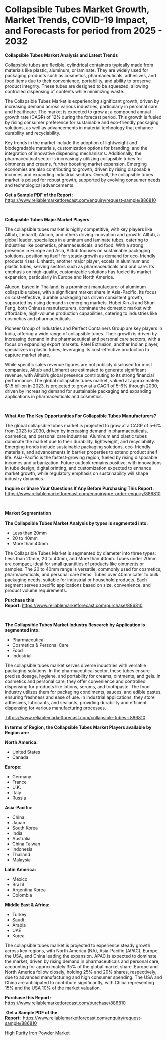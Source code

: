 <p><h1>Collapsible Tubes Market Growth, Market Trends, COVID-19 Impact, and Forecasts for period from 2025 - 2032</h1></p><p><strong>Collapsible Tubes Market Analysis and Latest Trends</strong></p>
<p><p>Collapsible tubes are flexible, cylindrical containers typically made from materials like plastic, aluminum, or laminate. They are widely used for packaging products such as cosmetics, pharmaceuticals, adhesives, and food items due to their convenience, portability, and ability to preserve product integrity. These tubes are designed to be squeezed, allowing controlled dispensing of contents while minimizing waste.</p><p>The Collapsible Tubes Market is experiencing significant growth, driven by increasing demand across various industries, particularly in personal care and healthcare. The market is expected to grow at a compound annual growth rate (CAGR) of 12% during the forecast period. This growth is fueled by rising consumer preference for sustainable and eco-friendly packaging solutions, as well as advancements in material technology that enhance durability and recyclability.</p><p>Key trends in the market include the adoption of lightweight and biodegradable materials, customization options for branding, and the integration of innovative dispensing mechanisms. Additionally, the pharmaceutical sector is increasingly utilizing collapsible tubes for ointments and creams, further boosting market expansion. Emerging economies are also contributing to growth, driven by rising disposable incomes and expanding industrial sectors. Overall, the collapsible tubes market is poised for robust growth, supported by evolving consumer needs and technological advancements.</p></p>
<p><strong>Get a Sample PDF of the Report:&nbsp;</strong> <a href="https://www.reliablemarketforecast.com/enquiry/request-sample/886810?utm_campaign=2257&utm_medium=2&utm_source=Github&utm_content=ia&utm_term=26012025&utm_id=collapsible-tubes">https://www.reliablemarketforecast.com/enquiry/request-sample/886810</a></p>
<p>&nbsp;</p>
<p><strong>Collapsible Tubes Major Market Players</strong></p>
<p><p>The collapsible tubes market is highly competitive, with key players like Alltub, Linhardt, Alucon, and others driving innovation and growth. Alltub, a global leader, specializes in aluminum and laminate tubes, catering to industries like cosmetics, pharmaceuticals, and food. With a strong presence in Europe and Asia, Alltub focuses on sustainable packaging solutions, positioning itself for steady growth as demand for eco-friendly products rises. Linhardt, another major player, excels in aluminum and plastic tubes, serving sectors such as pharmaceuticals and oral care. Its emphasis on high-quality, customizable solutions has fueled its market expansion, particularly in Europe and North America.</p><p>Alucon, based in Thailand, is a prominent manufacturer of aluminum collapsible tubes, with a significant market share in Asia-Pacific. Its focus on cost-effective, durable packaging has driven consistent growth, supported by rising demand in emerging markets. Hubei Xin Ji and Shun Feng, both Chinese manufacturers, dominate the domestic market with affordable, high-volume production capabilities, catering to industries like cosmetics and pharmaceuticals.</p><p>Pioneer Group of Industries and Perfect Containers Group are key players in India, offering a wide range of collapsible tubes. Their growth is driven by increasing demand in the pharmaceutical and personal care sectors, with a focus on expanding export markets. Patel Extrusion, another Indian player, specializes in plastic tubes, leveraging its cost-effective production to capture market share.</p><p>While specific sales revenue figures are not publicly disclosed for most companies, Alltub and Linhardt are estimated to generate significant revenue, with Alltub’s global presence contributing to its strong financial performance. The global collapsible tubes market, valued at approximately $1.5 billion in 2023, is projected to grow at a CAGR of 5-6% through 2030, driven by increasing demand for sustainable packaging and expanding applications in pharmaceuticals and cosmetics.</p></p>
<p>&nbsp;</p>
<p><strong>What Are The Key Opportunities For Collapsible Tubes Manufacturers?</strong></p>
<p><p>The global collapsible tubes market is projected to grow at a CAGR of 5-6% from 2023 to 2030, driven by increasing demand in pharmaceuticals, cosmetics, and personal care industries. Aluminum and plastic tubes dominate the market due to their durability, lightweight, and recyclability. Emerging trends include sustainable packaging solutions, eco-friendly materials, and advancements in barrier properties to extend product shelf life. Asia-Pacific is the fastest-growing region, fueled by rising disposable incomes and urbanization. Future outlook remains positive, with innovations in tube design, digital printing, and customization expected to enhance market growth, while regulatory emphasis on sustainability will shape industry dynamics.</p></p>
<p><strong>Inquire or Share Your Questions If Any Before Purchasing This Report:</strong> <a href="https://www.reliablemarketforecast.com/enquiry/pre-order-enquiry/886810?utm_campaign=2257&utm_medium=2&utm_source=Github&utm_content=ia&utm_term=26012025&utm_id=collapsible-tubes">https://www.reliablemarketforecast.com/enquiry/pre-order-enquiry/886810</a></p>
<p>&nbsp;</p>
<p><strong>Market Segmentation</strong></p>
<p><strong>The Collapsible Tubes Market Analysis by types is segmented into:</strong></p>
<p><ul><li>Less than 20mm</li><li>20 to 40mm</li><li>More than 40mm</li></ul></p>
<p><p>The Collapsible Tubes Market is segmented by diameter into three types: Less than 20mm, 20 to 40mm, and More than 40mm. Tubes under 20mm are compact, ideal for small quantities of products like ointments or samples. The 20 to 40mm range is versatile, commonly used for cosmetics, pharmaceuticals, and personal care items. Tubes over 40mm cater to bulk packaging needs, suitable for industrial or household products. Each segment serves specific applications based on size, convenience, and product volume requirements.</p></p>
<p><strong>Purchase this Report:&nbsp;</strong><a href="https://www.reliablemarketforecast.com/purchase/886810?utm_campaign=2257&utm_medium=2&utm_source=Github&utm_content=ia&utm_term=26012025&utm_id=collapsible-tubes">https://www.reliablemarketforecast.com/purchase/886810</a></p>
<p>&nbsp;</p>
<p><strong>The Collapsible Tubes Market Industry Research by Application is segmented into:</strong></p>
<p><ul><li>Pharmaceutical</li><li>Cosmetics & Personal Care</li><li>Food</li><li>Industrial</li></ul></p>
<p><p>The collapsible tubes market serves diverse industries with versatile packaging solutions. In the pharmaceutical sector, these tubes ensure precise dosage, hygiene, and portability for creams, ointments, and gels. In cosmetics and personal care, they offer convenience and controlled dispensing for products like lotions, serums, and toothpaste. The food industry utilizes them for packaging condiments, sauces, and edible pastes, ensuring freshness and ease of use. In industrial applications, they store adhesives, lubricants, and sealants, providing durability and efficient dispensing for various manufacturing processes.</p></p>
<p><a href="https://www.reliablemarketforecast.com/collapsible-tubes-r886810?utm_campaign=2257&utm_medium=2&utm_source=Github&utm_content=ia&utm_term=26012025&utm_id=collapsible-tubes">&nbsp;https://www.reliablemarketforecast.com/collapsible-tubes-r886810</a></p>
<p><strong>In terms of Region, the Collapsible Tubes Market Players available by Region are:</strong></p>
<p>
    <p> <strong> North America: </strong>
        <ul>
            <li>United States</li>
            <li>Canada</li>
        </ul>
        </p> 
    <p> <strong> Europe: </strong>
        <ul>
            <li>Germany</li>
            <li>France</li>
            <li>U.K.</li>
            <li>Italy</li>
            <li>Russia</li>
        </ul>
        </p> 
    <p> <strong> Asia-Pacific: </strong>
        <ul>
            <li>China</li>
            <li>Japan</li>
            <li>South Korea</li>
            <li>India</li>
            <li>Australia</li>
            <li>China Taiwan</li>
            <li>Indonesia</li>
            <li>Thailand</li>
            <li>Malaysia</li>
        </ul>
        </p> 
    <p> <strong> Latin America: </strong>
        <ul>
            <li>Mexico</li>
            <li>Brazil</li>
            <li>Argentina Korea</li>
            <li>Colombia</li>
        </ul>
        </p> 
    <p> <strong> Middle East & Africa: </strong>
        <ul>
            <li>Turkey</li>
            <li>Saudi</li>
            <li>Arabia</li>
            <li>UAE</li>
            <li>Korea</li>
        </ul>
    </p>
    </p>
<p><p>The collapsible tubes market is projected to experience steady growth across key regions, with North America (NA), Asia-Pacific (APAC), Europe, the USA, and China leading the expansion. APAC is expected to dominate the market, driven by rising demand in pharmaceuticals and personal care, accounting for approximately 35% of the global market share. Europe and North America follow closely, holding 25% and 20% shares, respectively, due to advanced manufacturing and high consumer spending. The USA and China are anticipated to contribute significantly, with China representing 15% and the USA 10% of the market valuation.</p></p>
<p><strong>Purchase this Report: </strong><a href="https://www.reliablemarketforecast.com/purchase/886810?utm_campaign=2257&utm_medium=2&utm_source=Github&utm_content=ia&utm_term=26012025&utm_id=collapsible-tubes">https://www.reliablemarketforecast.com/purchase/886810</a></p>
<p>&nbsp;<strong>Get a Sample PDF of the Report:&nbsp;&nbsp;</strong><a href="https://www.reliablemarketforecast.com/enquiry/request-sample/886810?utm_campaign=2257&utm_medium=2&utm_source=Github&utm_content=ia&utm_term=26012025&utm_id=collapsible-tubes">https://www.reliablemarketforecast.com/enquiry/request-sample/886810</a></p>
<p><strong></strong></p>
<p><p><a href="https://github.com/NargisHussain75/Market-Research-Report-List-1/blob/main/high-purity-iron-powder-market.md?utm_campaign=2257&utm_medium=2&utm_source=Github&utm_content=ia&utm_term=26012025&utm_id=collapsible-tubes">High Purity Iron Powder Market</a></p></p>